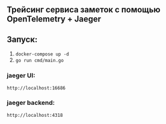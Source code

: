 ## Трейсинг сервиса заметок с помощью OpenTelemetry + Jaeger

## Запуск:
1. ``` docker-compose up -d ```
2. ``` go run cmd/main.go ```

### jaeger UI:
``` http://localhost:16686 ```

### jaeger backend:
``` http://localhost:4318 ```